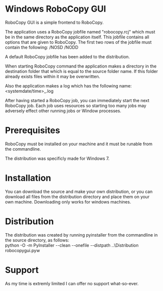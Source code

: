 # Windows RoboCopy GUI

RoboCopy GUI is a simple frontend to RoboCopy.

The application uses a RoboCopy jobfile named "robocopy.rcj" which must be in the same directory as the application itself. This jobfile contains all options that are given to
RoboCopy. The first two rows of the jobfile must contain the following:
  /NOSD
  /NODD

A default RoboCopy jobfile has been added to the distribution.

When starting RoboCopy command the application makes a directory in the destination folder that which is equal to the source folder name. If this folder already exists files within it may be overwritten.

Also the application makes a log which has the following name: <systemdate/time>_<source folder name>.log

After having started a RoboCopy job, you can immediately start the next RoboCopy job. Each job uses resources so starting too many jobs may adversely effect other running jobs or Window processes.

# Prerequisites
RoboCopy must be installed on your machine and it must be runable from the commandline. 

The distribution was specificly made for Windows 7.

# Installation
You can download the source and make your own distribution, or you can download all files from the distribution directory and place them on your own machine. Downloading only works for windows machines. 

# Distribution
The distribution was created by running pyinstaller from the commandline in the source directory, as follows:  
python -O -m PyInstaller --clean --onefile --distpath ..\Distribution robocopygui.pyw

# Support
As  my time is extremly limited I can offer no support what-so-ever.
